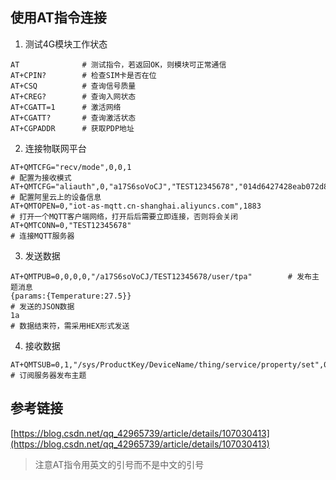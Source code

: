 ## 使用AT指令连接

1. 测试4G模块工作状态

```shell
AT              # 测试指令，若返回OK，则模块可正常通信
AT+CPIN?        # 检查SIM卡是否在位
AT+CSQ          # 查询信号质量
AT+CREG?        # 查询入网状态
AT+CGATT=1      # 激活网络
AT+CGATT?       # 查询激活状态
AT+CGPADDR      # 获取PDP地址
```

2. 连接物联网平台

```shell
AT+QMTCFG="recv/mode",0,0,1                                                         # 配置为接收模式
AT+QMTCFG="aliauth",0,"a17S6soVoCJ","TEST12345678","014d6427428eab072d8d4f311f66a467"      # 配置阿里云上的设备信息
AT+QMTOPEN=0,"iot-as-mqtt.cn-shanghai.aliyuncs.com",1883                            # 打开一个MQTT客户端网络，打开后后需要立即连接，否则将会关闭
AT+QMTCONN=0,"TEST12345678"                                                                # 连接MQTT服务器

```

3. 发送数据

```shell
AT+QMTPUB=0,0,0,0,"/a17S6soVoCJ/TEST12345678/user/tpa"        # 发布主题消息
{params:{Temperature:27.5}}	                                            # 发送的JSON数据
1a                                                                              # 数据结束符，需采用HEX形式发送
```

4. 接收数据

```shell
AT+QMTSUB=0,1,"/sys/ProductKey/DeviceName/thing/service/property/set",0	        # 订阅服务器发布主题
```

## 参考链接

[https://blog.csdn.net/qq_42965739/article/details/107030413](https://blog.csdn.net/qq_42965739/article/details/107030413)

> 注意AT指令用英文的引号而不是中文的引号
